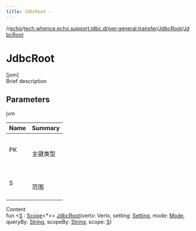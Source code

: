 ```yaml
---
title: JdbcRoot -
---
```

//[echo](../../index.md)/[tech.whence.echo.support.jdbc.driver.general.transfer](../index.md)/[JdbcRoot](index.md)/[JdbcRoot](-jdbc-root.md)



# JdbcRoot  
[jvm]  
Brief description  


## Parameters  
  
jvm  
  
|  Name|  Summary| 
|---|---|
| PK| <br><br>主键类型<br><br>
| S| <br><br>范围<br><br>
  
  
Content  
fun <[S](index.md) : [Scope](../../tech.whence.echo.dal.transfer.scope/-scope/index.md)<*>> [JdbcRoot](-jdbc-root.md)(vertx: Vertx, setting: [Setting](../../tech.whence.echo.dal.transfer.project/-setting/index.md), mode: [Mode](../../tech.whence.echo.dal.transfer/-mode/index.md), queryBy: [String](https://kotlinlang.org/api/latest/jvm/stdlib/kotlin/-string/index.html), scopeBy: [String](https://kotlinlang.org/api/latest/jvm/stdlib/kotlin/-string/index.html), scope: [S](index.md))  



